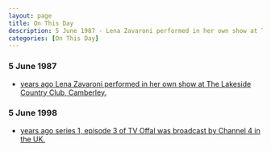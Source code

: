 ```yaml
---
layout: page
title: On This Day
description: 5 June 1987 - Lena Zavaroni performed in her own show at The Lakeside Country Club, Camberley. 5 June 1998 - Series 1, episode 3 of TV Offal was broadcast by Channel 4 in the UK.
categories: [On This Day]
---
```


### 5 June 1987
* [<span id="age1"></span> years ago Lena Zavaroni performed in her own show at The Lakeside Country Club, Camberley.](/theatre/the%20lena%20zavaroni%20show/1987/06/05/the-lena-zavaroni-show.html)

### 5 June 1998
* [<span id="age2"></span> years ago series 1, episode 3 of TV Offal was broadcast by Channel 4 in the UK.](/channel%204/1998/06/05/tv-offal.html)

<!-- Script for calculating number of years ago -->
<script>
var dob = '19870605';
var year = Number(dob.substr(0, 4));
var month = Number(dob.substr(4, 2)) - 1;
var day = Number(dob.substr(6, 2));
var today = new Date();
var age1 = today.getFullYear() - year;
if (today.getMonth() < month || (today.getMonth() == month && today.getDate() < day)) {
age1--;
}
document.getElementById("age1").innerHTML=age1;

var dob = '19980605';
var year = Number(dob.substr(0, 4));
var month = Number(dob.substr(4, 2)) - 1;
var day = Number(dob.substr(6, 2));
var today = new Date();
var age2 = today.getFullYear() - year;
if (today.getMonth() < month || (today.getMonth() == month && today.getDate() < day)) {
age2--;
}
document.getElementById("age2").innerHTML=age2;
</script>

